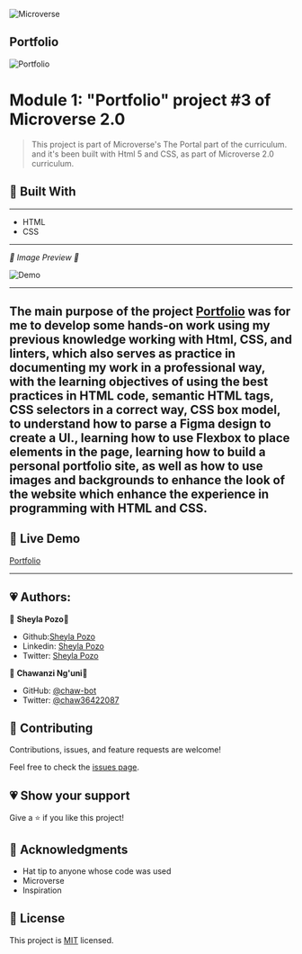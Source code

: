 ![Microverse](https://img.shields.io/badge/Microverse-blueviolet)

## Portfolio


![Portfolio](https://img.shields.io/github/followers/sheylaPozo?style=social)

# Module 1: "Portfolio" project #3 of Microverse 2.0

> This project is part of Microverse's The Portal part of the curriculum. and it's been built with Html 5 and CSS, as part of Microverse 2.0 curriculum.

## 💖 Built With 

---

- HTML
- CSS

---

*💛 Image Preview 💛*

![Demo](https://user-images.githubusercontent.com/54015740/122116193-f0bea780-cdea-11eb-899c-c0fb8f0ed887.png)

---
The main purpose of the project [Portfolio](https://sheylapozo.github.io/Porfolio/) was for me to develop some hands-on work using my previous knowledge working with Html, CSS, and linters, which also serves as practice in documenting my work in a professional way, with the learning objectives of using the best practices in HTML code, semantic HTML tags, CSS selectors in a correct way, CSS box model, to understand how to parse a Figma design to create a UI., learning how to use Flexbox to place elements in the page, learning how to build a personal portfolio site, as well as how to use images and backgrounds to enhance the look of the website which enhance the experience in programming with HTML and CSS.
---

## 💖 Live Demo

[Portfolio](https://sheylapozo.github.io/Porfolio/) 

---

## 💗 Authors:

👤 **Sheyla Pozo**💖

- Github:[Sheyla Pozo](https://github.com/sheylaPozo)
- Linkedin: [Sheyla Pozo](https://www.linkedin.com/in/sheypozo/)
- Twitter: [Sheyla Pozo](https://twitter.com/sheyPozo)

👤 **Chawanzi Ng'uni**💛

- GitHub: [@chaw-bot](https://github.com/chaw-bot)
- Twitter: [@chaw36422087](https://twitter.com/chaw36422087)

## 🤝 Contributing

Contributions, issues, and feature requests are welcome!


Feel free to check the [issues page](https://github.com/sheylaPozo/Porfolio/issues).


## 💗 Show your support

Give a ⭐️ if you like this project!

## 💖 Acknowledgments

- Hat tip to anyone whose code was used
- Microverse
- Inspiration

## 📝 License

This project is [MIT](./MIT.md) licensed.
